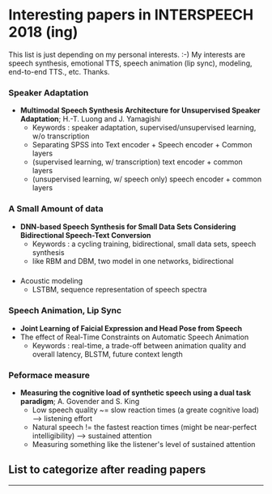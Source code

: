 # Interesting papers in INTERSPEECH 2018 (ing)

This list is just depending on my personal interests. :-)
My interests are speech synthesis, emotional TTS, speech animation (lip sync), modeling, end-to-end TTS., etc. Thanks.

### Speaker Adaptation
- **Multimodal Speech Synthesis Architecture for Unsupervised Speaker Adaptation**; H.-T. Luong and J. Yamagishi
  - Keywords : speaker adaptation, supervised/unsupervised learning, w/o transcription
  - Separating SPSS into Text encoder + Speech encoder + Common layers
  - (supervised learning, w/ transcription) text encoder + common layers
  - (unsupervised learning, w/ speech only) speech encoder + common layers

### A Small Amount of data
- **DNN-based Speech Synthesis for Small Data Sets Considering Bidirectional Speech-Text Conversion**
  - Keywords : a cycling training, bidirectional, small data sets, speech synthesis
  - like RBM and DBM, two model in one networks, bidirectional

###
- Acoustic modeling
  - LSTBM, sequence representation of speech spectra

### Speech Animation, Lip Sync
- **Joint Learning of Faicial Expression and Head Pose from Speech**
- The effect of Real-Time Constraints on Automatic Speech Animation
  - Keywords : real-time, a trade-off between animation quality and overall latency, BLSTM, future context length

### Peformace measure
- **Measuring the cognitive load of synthetic speech using a dual task paradigm**; A. Govender and S. King
  - Low speech quality ~= slow reaction times (a greate cognitive load) --> listening effort
  - Natural speech != the fastest reaction times (might be near-perfect intelligibility) --> sustained attention
  - Measuring something like the listener's level of sustained attention

## List to categorize after reading papers


---------------------------------------
